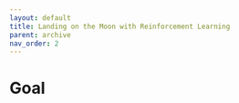 ```yaml
---
layout: default
title: Landing on the Moon with Reinforcement Learning 
parent: archive
nav_order: 2
---
```


# Goal



